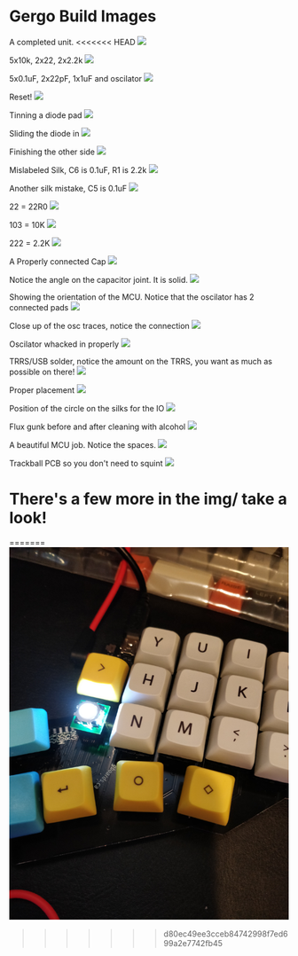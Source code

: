 # Gergo Build Images

A completed unit.
<<<<<<< HEAD
![]('img/1.png')

5x10k, 2x22, 2x2.2k
![]('img/6.png')

5x0.1uF, 2x22pF, 1x1uF and oscilator
![]('img/8.png')

Reset!
![]('img/9.png')

Tinning a diode pad
![]('img/10.png')

Sliding the diode in
![]('img/11.png')

Finishing the other side
![]('img/12.png')

Mislabeled Silk, C6 is 0.1uF, R1 is 2.2k
![]('img/17.png')

Another silk mistake, C5 is 0.1uF
![]('img/18.png')

22 = 22R0
![]('img/20.png')

103 = 10K
![]('img/21.png')

222 = 2.2K
![]('img/23.png')

A Properly connected Cap
![]('img/13.png')

Notice the angle on the capacitor joint. It is solid.
![]('img/14.png')

Showing the orientation of the MCU. Notice that the oscilator has 2 connected pads
![]('img/2.png')

Close up of the osc traces, notice the connection
![]('img/15.png')

Oscilator whacked in properly
![]('img/25.png')

TRRS/USB solder, notice the amount on the TRRS, you want as much as possible on there!
![]('img/3.png')

Proper placement
![]('img/24.png')

Position of the circle on the silks for the IO
![]('img/26.png')

Flux gunk before and after cleaning with alcohol
![]('img/29.png')

A beautiful MCU job. Notice the spaces.
![]('img/31.png')

Trackball PCB so you don't need to squint
![]('img/36.png')

# There's a few more in the img/ take a look!
=======
![](img/IMG_20190124_172138.jpg)
>>>>>>> d80ec49ee3cceb84742998f7ed699a2e7742fb45

